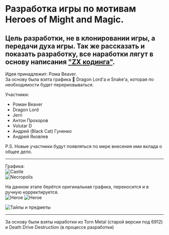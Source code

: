 # Разработка игры по мотивам **Heroes of Might and Magic**.

Цель разработки, не в клонировании игры, а передачи духа игры. Так же рассказать и показать разработку, все наработки лягут в основу написания ["ZX кодинга"](https://docs.google.com/document/d/1n71Y2THWCm1NuiPKxG7o_ymQZOoHpWyP0OTLwovVbM4/edit?usp=sharing).
---
Идея принадлежит: Рома Beaver.    
За основу была взята графика :pig: Dragon Lord'а и Snake'а, которая по необходимости будет перериовываться.    

Участники:    
- Роман Beaver
- Dragon Lord
- Jerri
- Антон Прохоров
- Volutar D
- Андрей (Black Cat) Гуненко
- Андрей Яковлев
  
P.S. Новые участники будут появляться по мере внесения ими вклада о общее дело.

---
Графика:    
![Castle](https://github.com/user-attachments/assets/0e420286-f7a8-4b68-bc04-1715fd7980b8)    
![Necropolis](https://github.com/user-attachments/assets/5456e2e3-e5aa-4cbf-b2bb-5beda24ef8e3)    

На данном этапе берётся оригинальная графика, переносится и в ручную корректируется.    
![Heroe](https://github.com/user-attachments/assets/c07f2ede-1492-47e6-b930-1921fd68e23a)
![Heroe](https://github.com/user-attachments/assets/4e4ed956-34e5-479f-8ef8-0965090179e4)

![Тайлы и предметы](https://github.com/user-attachments/assets/4afdaad8-3eed-48b5-ba80-cabce44ca145)

---
За основу были взяты наработки из Torn Metal (старой версии под 6912) и Death Drive Destruction (в процессе разработки)
